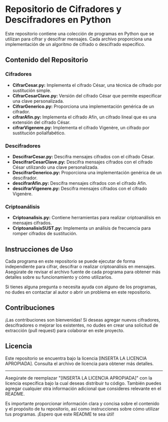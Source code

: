 # Repositorio de Cifradores y Descifradores en Python

Este repositorio contiene una colección de programas en Python que se utilizan para cifrar y descifrar mensajes. Cada archivo proporciona una implementación de un algoritmo de cifrado o descifrado específico.

## Contenido del Repositorio

### Cifradores
- **CifrarCesar.py:** Implementa el cifrado César, una técnica de cifrado por sustitución simple.
- **CifrarCesarClave.py:** Versión del cifrado César que permite especificar una clave personalizada.
- **CifrarGenerico.py:** Proporciona una implementación genérica de un cifrador.
- **cifrarAfin.py:** Implementa el cifrado Afín, un cifrado lineal que es una extensión del cifrado César.
- **cifrarVigenere.py:** Implementa el cifrado Vigenère, un cifrado por sustitución polialfabético.

### Descifradores
- **DescifrarCesar.py:** Descifra mensajes cifrados con el cifrado César.
- **DescifrarCesarClave.py:** Descifra mensajes cifrados con el cifrado César utilizando una clave personalizada.
- **DescifrarGenerico.py:** Proporciona una implementación genérica de un descifrador.
- **descifrarAfin.py:** Descifra mensajes cifrados con el cifrado Afín.
- **descifrarVigenere.py:** Descifra mensajes cifrados con el cifrado Vigenère.

### Criptoanálisis
- **Criptoanalisis.py:** Contiene herramientas para realizar criptoanálisis en mensajes cifrados.
- **CriptoanalisisSUST.py:** Implementa un análisis de frecuencia para romper cifrados de sustitución.

## Instrucciones de Uso
Cada programa en este repositorio se puede ejecutar de forma independiente para cifrar, descifrar o realizar criptoanálisis en mensajes. Asegúrate de revisar el archivo fuente de cada programa para obtener más detalles sobre su funcionamiento y cómo utilizarlos.

Si tienes alguna pregunta o necesita ayuda con alguno de los programas, no dudes en contactar al autor o abrir un problema en este repositorio.

## Contribuciones
¡Las contribuciones son bienvenidas! Si deseas agregar nuevos cifradores, descifradores o mejorar los existentes, no dudes en crear una solicitud de extracción (pull request) para colaborar en este proyecto.

## Licencia
Este repositorio se encuentra bajo la licencia [INSERTA LA LICENCIA APROPIADA]. Consulta el archivo de licencia para obtener más detalles.

---
Asegúrate de reemplazar "[INSERTA LA LICENCIA APROPIADA]" con la licencia específica bajo la cual deseas distribuir tu código. También puedes agregar cualquier otra información adicional que consideres relevante en el README.

Es importante proporcionar información clara y concisa sobre el contenido y el propósito de tu repositorio, así como instrucciones sobre cómo utilizar tus programas. ¡Espero que este README te sea útil!
